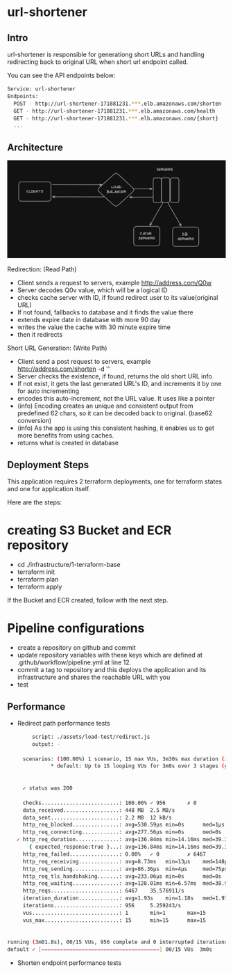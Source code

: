 # url-shortener

## Intro
url-shortener is responsible for generationg short URLs and handling redirecting back to original URL when short url endpoint called.

You can see the API endpoints below:

```bash
Service: url-shortener 
Endpoints:
  POST - http://url-shortener-171881231.***.elb.amazonaws.com/shorten -d '{"url": "", "ttl": "ttl is optional")}' 
  GET - http://url-shortener-171881231.***.elb.amazonaws.com/health
  GET - http://url-shortener-171881231.***.elb.amazonaws.com/{short}
  ...
```

## Architecture

![Performance](./assets/url-shortener-arc.png)

Redirection: (Read Path)
- Client sends a request to servers, example http://address.com/Q0w
- Server decodes Q0v value, which will be a logical ID
- checks cache server with ID, if found redirect user to its value(original URL)
- If not found, fallbacks to database and it finds the value there
- extends expire date in database with more 90 day
- writes the value the cache with 30 minute expire time
- then it redirects

Short URL Generation: (Write Path)
- Client send a post request to servers, example http://address.com/shorten -d ''
- Server checks the existence, if found, returns the old short URL info
- If not exist, it gets the last generated URL's ID, and increments it by one for auto incrementing
- encodes this auto-increment, not the URL value. It uses like a pointer
- (info) Encoding creates an unique and consistent output from predefined 62 chars, so it can be decoded back to original. (base62 conversion)
- (info) As the app is using this consistent hashing, it enables us to get more benefits from using caches.
- returns what is created in database


## Deployment Steps

This application requires 2 terraform deployments, one for terraform states and one for application itself.

Here are the steps:
# creating S3 Bucket and ECR repository
- cd ./infrastructure/1-terraform-base
- terraform init
- terraform plan
- terraform apply

If the Bucket and ECR created, follow with the next step.

# Pipeline configurations
- create a repository on github and commit
- update repository variables with these keys which are defined at .github/workflow/pipeline.yml at line 12.
- commit a tag to repository and this deploys the application and its infrastructure and shares the reachable URL with you
- test

## Performance

- Redirect path performance tests

```bash
        script: ./assets/load-test/redirect.js
        output: -

     scenarios: (100.00%) 1 scenario, 15 max VUs, 3m30s max duration (incl. graceful stop):
              * default: Up to 15 looping VUs for 3m0s over 3 stages (gracefulRampDown: 30s, gracefulStop: 30s)


     ✓ status was 200

     checks.........................: 100.00% ✓ 956       ✗ 0   
     data_received..................: 448 MB  2.5 MB/s
     data_sent......................: 2.2 MB  12 kB/s
     http_req_blocked...............: avg=530.59µs min=0s      med=1µs     max=101ms    p(90)=10µs     p(95)=13µs    
     http_req_connecting............: avg=277.56µs min=0s      med=0s      max=58.11ms  p(90)=0s       p(95)=0s      
   ✓ http_req_duration..............: avg=136.84ms min=14.16ms med=39.39ms max=704.05ms p(90)=415.35ms p(95)=464.84ms
       { expected_response:true }...: avg=136.84ms min=14.16ms med=39.39ms max=704.05ms p(90)=415.35ms p(95)=464.84ms
     http_req_failed................: 0.00%   ✓ 0         ✗ 6467
     http_req_receiving.............: avg=8.73ms   min=13µs    med=148µs   max=110.6ms  p(90)=52.71ms  p(95)=58.71ms 
     http_req_sending...............: avg=86.36µs  min=4µs     med=75µs    max=18.31ms  p(90)=139µs    p(95)=161µs   
     http_req_tls_handshaking.......: avg=233.06µs min=0s      med=0s      max=78.36ms  p(90)=0s       p(95)=0s      
     http_req_waiting...............: avg=128.01ms min=6.57ms  med=38.98ms max=703.86ms p(90)=414.7ms  p(95)=464.24ms
     http_reqs......................: 6467    35.576911/s
     iteration_duration.............: avg=1.93s    min=1.18s   med=1.97s   max=2.34s    p(90)=2.15s    p(95)=2.19s   
     iterations.....................: 956     5.259243/s
     vus............................: 1       min=1       max=15
     vus_max........................: 15      min=15      max=15


running (3m01.8s), 00/15 VUs, 956 complete and 0 interrupted iterations
default ✓ [======================================] 00/15 VUs  3m0s
```

- Shorten endpoint performance tests

